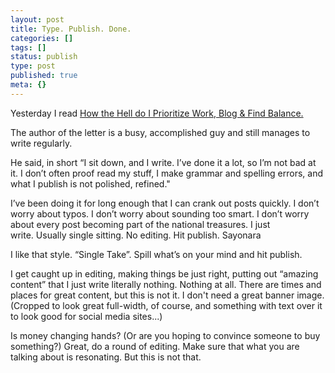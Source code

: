 ```yaml
---
layout: post
title: Type. Publish. Done.
categories: []
tags: []
status: publish
type: post
published: true
meta: {}
---
```




Yesterday I read 
[How the Hell do I Prioritize Work, Blog & Find Balance.](http://www.bothsidesofthetable.com/2015/07/14/how-the-hell-do-i-prioritize-work-blog-find-balance/)



The author of the letter is a busy, accomplished guy and still manages to write regularly. 



He said, in short “I sit down, and I write. I’ve done it a lot, so I’m not bad at it. I don’t often proof read my stuff, I make grammar and spelling errors, and what I publish is not polished, refined."



I’ve been doing it for long enough that I can crank out posts quickly. I don’t worry about typos. I don’t worry about sounding too smart. I don’t worry about every post becoming part of the national treasures. I just write. Usually single sitting. No editing. Hit publish. Sayonara



I like that style. “Single Take”. Spill what’s on your mind and hit publish.



I get caught up in editing, making things be just right, putting out “amazing content” that I just write literally nothing. Nothing at all. There are times and places for great content, but this is not it. I don't need a great banner image. (Cropped to look great full-width, of course, and something with text over it to look good for social media sites...)



Is money changing hands? (Or are you hoping to convince someone to buy something?) Great, do a round of editing. Make sure that what you are talking about is resonating. But this is not that.  
